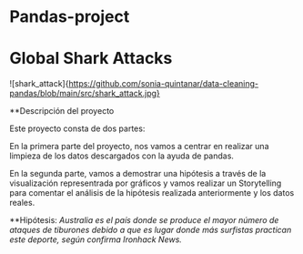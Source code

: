 # Pandas-project
# Global Shark Attacks

![shark_attack]{https://github.com/sonia-quintanar/data-cleaning-pandas/blob/main/src/shark_attack.jpg}

**Descripción del proyecto

Este proyecto consta de dos partes:

En la primera parte del proyecto, nos vamos a centrar en realizar una limpieza de los datos descargados con la ayuda de pandas.

En la segunda parte, vamos a demostrar una hipótesis a través de la visualización representrada por gráficos y vamos realizar un Storytelling para comentar el análisis de la hipótesis realizada anteriormente y los datos reales.

**Hipótesis: 
_Australia es el país donde se produce el mayor número de ataques de tiburones debido a que es lugar donde más surfistas practican este deporte, según confirma Ironhack News._


